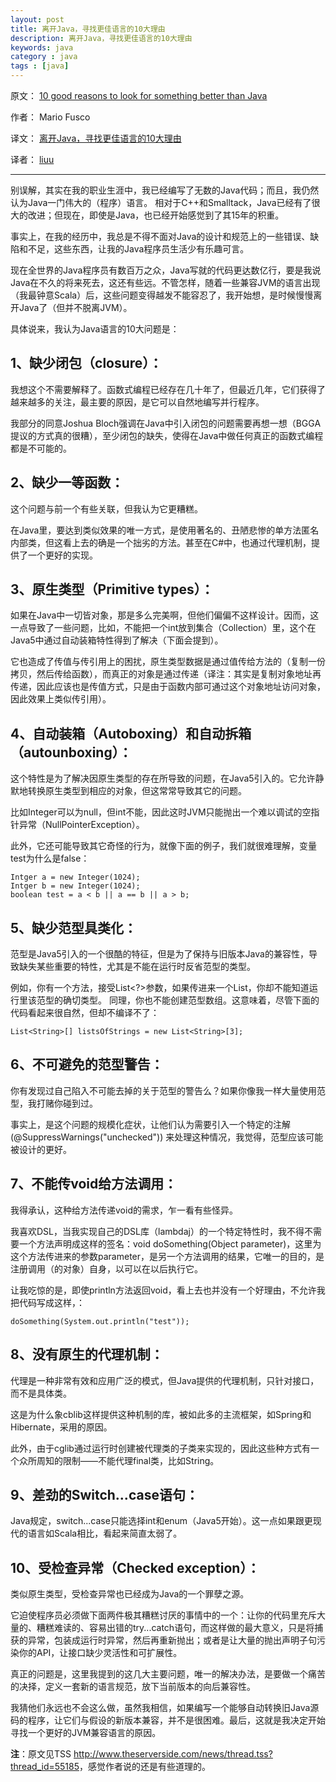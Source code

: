 ```yaml
---
layout: post
title: 离开Java，寻找更佳语言的10大理由
description: 离开Java，寻找更佳语言的10大理由
keywords: java
category : java
tags : [java]
---
```


原文： [10 good reasons to look for something better than Java](http://www.theserverside.com/news/thread.tss?thread_id=55185)

作者： Mario Fusco

译文： [离开Java，寻找更佳语言的10大理由](http://www.iteye.com/news/8909)

译者： [liuu](http://liuu.iteye.com/)

-------------------

别误解，其实在我的职业生涯中，我已经编写了无数的Java代码；而且，我仍然认为Java一门伟大的（程序）语言。
相对于C++和Smalltack，Java已经有了很大的改进；但现在，即使是Java，也已经开始感觉到了其15年的积重。

事实上，在我的经历中，我总是不得不面对Java的设计和规范上的一些错误、缺陷和不足，这些东西，让我的Java程序员生活少有乐趣可言。

现在全世界的Java程序员有数百万之众，Java写就的代码更达数亿行，要是我说Java在不久的将来死去，这还有些远。不管怎样，随着一些兼容JVM的语言出现（我最钟意Scala）后，这些问题变得越发不能容忍了，我开始想，是时候慢慢离开Java了（但并不脱离JVM）。

具体说来，我认为Java语言的10大问题是：

## 1、缺少闭包（closure）：

我想这个不需要解释了。函数式编程已经存在几十年了，但最近几年，它们获得了越来越多的关注，最主要的原因，是它可以自然地编写并行程序。

我部分的同意Joshua Bloch强调在Java中引入闭包的问题需要再想一想（BGGA提议的方式真的很糟），至少闭包的缺失，使得在Java中做任何真正的函数式编程都是不可能的。

## 2、缺少一等函数：

这个问题与前一个有些关联，但我认为它更糟糕。

在Java里，要达到类似效果的唯一方式，是使用著名的、丑陋悲惨的单方法匿名内部类，但这看上去的确是一个拙劣的方法。甚至在C#中，也通过代理机制，提供了一个更好的实现。

## 3、原生类型（Primitive types）：

如果在Java中一切皆对象，那是多么完美啊，但他们偏偏不这样设计。因而，这一点导致了一些问题，比如，不能把一个int放到集合（Collection）里，这个在Java5中通过自动装箱特性得到了解决（下面会提到）。

它也造成了传值与传引用上的困扰，原生类型数据是通过值传给方法的（复制一份拷贝，然后传给函数），而真正的对象是通过传递（译注：其实是复制对象地址再传递，因此应该也是传值方式，只是由于函数内部可通过这个对象地址访问对象，因此效果上类似传引用）。

## 4、自动装箱（Autoboxing）和自动拆箱（autounboxing）：

这个特性是为了解决因原生类型的存在所导致的问题，在Java5引入的。它允许静默地转换原生类型到相应的对象，但这常常导致其它的问题。

比如Integer可以为null，但int不能，因此这时JVM只能抛出一个难以调试的空指针异常（NullPointerException）。

此外，它还可能导致其它奇怪的行为，就像下面的例子，我们就很难理解，变量test为什么是false：

    Intger a = new Integer(1024);
    Intger b = new Integer(1024);
    boolean test = a < b || a == b || a > b;

## 5、缺少范型具类化：

范型是Java5引入的一个很酷的特征，但是为了保持与旧版本Java的兼容性，导致缺失某些重要的特性，尤其是不能在运行时反省范型的类型。

例如，你有一个方法，接受List<?>参数，如果传进来一个List<String>，你却不能知道运行里该范型的确切类型。
同理，你也不能创建范型数组。这意味着，尽管下面的代码看起来很自然，但却不编译不了：

    List<String>[] listsOfStrings = new List<String>[3];

## 6、不可避免的范型警告：

你有发现过自己陷入不可能去掉的关于范型的警告么？如果你像我一样大量使用范型，我打赌你碰到过。

事实上，是这个问题的规模化症状，让他们认为需要引入一个特定的注解 (@SuppressWarnings("unchecked")) 来处理这种情况，我觉得，范型应该可能被设计的更好。

## 7、不能传void给方法调用：

我得承认，这种给方法传递void的需求，乍一看有些怪异。

我喜欢DSL，当我实现自己的DSL库（lambdaj）的一个特定特性时，我不得不需要一个方法声明成这样的签名：void doSomething(Object parameter)，这里为这个方法传进来的参数parameter，是另一个方法调用的结果，它唯一的目的，是注册调用（的对象）自身，以可以在以后执行它。

让我吃惊的是，即使println方法返回void，看上去也并没有一个好理由，不允许我把代码写成这样，：

    doSomething(System.out.println("test"));

## 8、没有原生的代理机制：

代理是一种非常有效和应用广泛的模式，但Java提供的代理机制，只针对接口，而不是具体类。

这是为什么象cblib这样提供这种机制的库，被如此多的主流框架，如Spring和Hibernate，采用的原因。

此外，由于cglib通过运行时创建被代理类的子类来实现的，因此这些种方式有一个众所周知的限制——不能代理final类，比如String。

## 9、差劲的Switch...case语句：

Java规定，switch...case只能选择int和enum（Java5开始）。这一点如果跟更现代的语言如Scala相比，看起来简直太弱了。

## 10、受检查异常（Checked exception）：

类似原生类型，受检查异常也已经成为Java的一个罪孽之源。

它迫使程序员必须做下面两件极其糟糕讨厌的事情中的一个：让你的代码里充斥大量的、糟糕难读的、容易出错的try...catch语句，而这样做的最大意义，只是将捕获的异常，包装成运行时异常，然后再重新抛出；或者是让大量的抛出声明子句污染你的API，让接口缺少灵活性和可扩展性。

真正的问题是，这里我提到的这几大主要问题，唯一的解决办法，是要做一个痛苦的决择，定义一套新的语言规范，放下当前版本的向后兼容性。

我猜他们永远也不会这么做，虽然我相信，如果编写一个能够自动转换旧Java源码的程序，让它们与假设的新版本兼容，并不是很困难。最后，这就是我决定开始寻找一个更好的JVM兼容语言的原因。

**注**：原文见TSS <http://www.theserverside.com/news/thread.tss?thread_id=55185>，感觉作者说的还是有些道理的。